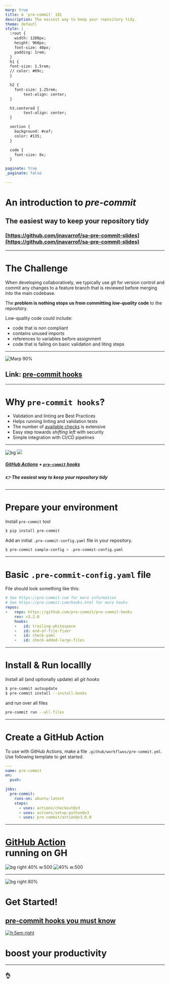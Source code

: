 ```yaml
---
marp: true
title: A `pre-commit` 101
description: The easiest way to keep your repository tidy.
theme: defautl
style: |
  :root {
    width: 1280px;
    height: 960px;
    font-size: 40px;
    padding: 1rem;
  }
  h1 {
  font-size: 1.5rem;
  // color: #09c;
  }

  h2 {
    font-size: 1.25rem;
        text-align: center;
  }

  h3.centered {
        text-align: center;
  }

  section {
    background: #cef;
    color: #135;
  }

  code {
    font-size: 8x;
  }

paginate: true
_paginate: false

---
```

# <!--fit--> An introduction to *pre-commit*
<!-- ![w:400px top](assets/SA_Epic_Logo.jpeg) -->

## The easiest way to keep your repository tidy

### [https://github.com/jnavarrof/sa-pre-commit-slides](https://github.com/jnavarrof/sa-pre-commit-slides)

---
# The Challenge
When developing collaboratively, we typically use git for version control and commit any changes to a feature branch that is reviewed before merging into the main codebase.

The **problem is nothing stops us from committing *low-quality* code** to the repository.

Low-quality code could include:

- code that is non compliant
- contains unused imports
- references to variables before assignment
- code that is failing on basic validation and liting steps

---
![Marp 90%](assets/pre-commit.png)

## Link: [pre-commit hooks](https://pre-commit.com/)

---
# <!--fit--> Why `pre-commit hooks`?

* Validation and linting are Best Practices
* Helps running linting and validation tests
* The number of [available checks](https://pre-commit.com/hooks.html) is extensive
* Easy step towards *shifting left* with security
* Simple integration with CI/CD pipelines

---
![bg](#123)
![](#fff)

##### <!--fit--> [GitHub Actions](https://github.com/actions) + [`pre-commit` hooks](https://pre-commit.com/)
##### <!--fit--> 👉 The easiest way to keep  your repository tidy

---
# Prepare your environment
Install `pre-commit` tool

```bash
$ pip install pre-commit
```

Add an initial `.pre-commit-config.yaml` file in your repository.

```bash
$ pre-commit sample-config > .pre-commit-config.yaml
```

---
# Basic `.pre-commit-config.yaml` file
File should look something like this:

```yaml
# See https://pre-commit.com for more information
# See https://pre-commit.com/hooks.html for more hooks
repos:
-   repo: https://github.com/pre-commit/pre-commit-hooks
    rev: v3.2.0
    hooks:
    -   id: trailing-whitespace
    -   id: end-of-file-fixer
    -   id: check-yaml
    -   id: check-added-large-files
```

---
# Install & Run locallly
Install all (and optionally update) all *git hooks*

```bash
$ pre-commit autoupdate
$ pre-commit install --install-hooks
```

and run over all files

```bash
pre-commit run --all-files
```

---
# Create a GitHub Action
To use with GitHub Actions, make a file `.github/workflwos/pre-commit.yml`. Use following template to get started.

```yaml
---
name: pre-commit
on:
  push:

jobs:
  pre-commit:
    runs-on: ubuntu-latest
    steps:
      - uses: actions/checkout@v3
      - uses: actions/setup-python@v3
      - uses: pre-commit/action@v3.0.0
```

---

# [GitHub Action](https://github.com/jnavarrof/sa-pre-commit-slides/actions/workflows/pre-commit.yml) <br/> running on GH

![bg right 40% w:500](assets/pre-commit-checks.png)
![40% w:500](assets/github-action.png)

---
<style scoped>
:section {
  text-align: center;
}
</style>

![bg right 80%](https://miro.medium.com/max/508/1*SE_FC8cspNAz_pFojUEsTg.jpeg)

# <!--fit--> Get Started!

## <!--fit-->  **[pre-commit hooks you must know](https://towardsdatascience.com/pre-commit-hooks-you-must-know-ff247f5feb7e)**

[![h:5em right](assets/play_icon.png)](https://towardsdatascience.com/pre-commit-hooks-you-must-know-ff247f5feb7e)

# <!--fit--> boost your productivity

---
<!-- Scoped style -->
<style scoped>
:section {
  text-align: center;
}
</style>

<!--
paginate: false
footer: ''
-->

### <!--fit--> :ok_hand:
